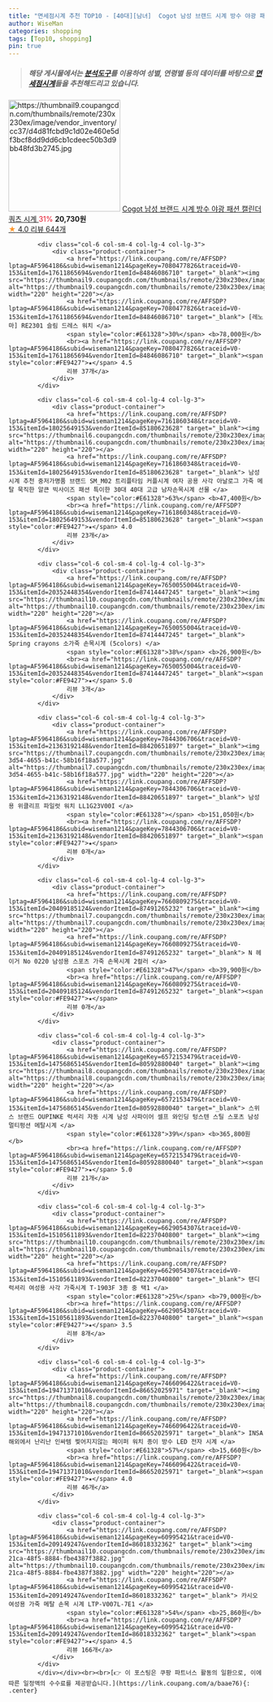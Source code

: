 ```yaml
---
title: "면세점시계 추천 TOP10 - [40대][남녀]  Cogot 남성 브랜드 시계 방수 야광 패션 캘린더 쿼츠 시계 "
author: WiseMan
categories: shopping
tags: [Top10, shopping]
pin: true
---
```


> ##### 해당 게시물에서는 [**분석도구**](https://itemscout.io/)를 이용하여 **성별**, **연령별** 등의 데이터를 바탕으로 [**면세점시계**](https://link.coupang.com/a/baae76)들을 추천해드리고 있습니다.
<div class="container"><div class="row">
            <div class="col-6 col-sm-4 col-lg-4 col-lg-3">
                <div class="product-container">
                    <a href="https://link.coupang.com/re/AFFSDP?lptag=AF5964186&subid=wiseman1214&pageKey=7136024311&traceid=V0-153&itemId=17905488472&vendorItemId=85068235413" target="_blank"><img src="https://thumbnail9.coupangcdn.com/thumbnails/remote/230x230ex/image/vendor_inventory/cc37/d4d81fcbd9c1d02e460e5df3bcf8dd9dd6cb1cdeec50b3d9bb48fd3b2745.jpg" alt="https://thumbnail9.coupangcdn.com/thumbnails/remote/230x230ex/image/vendor_inventory/cc37/d4d81fcbd9c1d02e460e5df3bcf8dd9dd6cb1cdeec50b3d9bb48fd3b2745.jpg" width="220" height="220"></a>
                    <a href="https://link.coupang.com/re/AFFSDP?lptag=AF5964186&subid=wiseman1214&pageKey=7136024311&traceid=V0-153&itemId=17905488472&vendorItemId=85068235413" target="_blank"> Cogot 남성 브랜드 시계 방수 야광 패션 캘린더 쿼츠 시계 </a>
                    <span style="color:#E61328">31%</span> <b>20,730원</b>
                    <br><a href="https://link.coupang.com/re/AFFSDP?lptag=AF5964186&subid=wiseman1214&pageKey=7136024311&traceid=V0-153&itemId=17905488472&vendorItemId=85068235413" target="_blank"><span style="color:#FE9427">★</span> 4.0
                    리뷰 644개</a>
                </div>
            </div>
            
            <div class="col-6 col-sm-4 col-lg-4 col-lg-3">
                <div class="product-container">
                    <a href="https://link.coupang.com/re/AFFSDP?lptag=AF5964186&subid=wiseman1214&pageKey=7080477826&traceid=V0-153&itemId=17611865694&vendorItemId=84846086710" target="_blank"><img src="https://thumbnail9.coupangcdn.com/thumbnails/remote/230x230ex/image/vendor_inventory/9080/886fd4d415195f3675da4c689e1b11dd97d0aee3bc153c58d02ca2ca8d3c.jpg" alt="https://thumbnail9.coupangcdn.com/thumbnails/remote/230x230ex/image/vendor_inventory/9080/886fd4d415195f3675da4c689e1b11dd97d0aee3bc153c58d02ca2ca8d3c.jpg" width="220" height="220"></a>
                    <a href="https://link.coupang.com/re/AFFSDP?lptag=AF5964186&subid=wiseman1214&pageKey=7080477826&traceid=V0-153&itemId=17611865694&vendorItemId=84846086710" target="_blank"> [레노마] RE2301 슬림 드레스 워치 </a>
                    <span style="color:#E61328">30%</span> <b>78,000원</b>
                    <br><a href="https://link.coupang.com/re/AFFSDP?lptag=AF5964186&subid=wiseman1214&pageKey=7080477826&traceid=V0-153&itemId=17611865694&vendorItemId=84846086710" target="_blank"><span style="color:#FE9427">★</span> 4.5
                    리뷰 37개</a>
                </div>
            </div>
            
            <div class="col-6 col-sm-4 col-lg-4 col-lg-3">
                <div class="product-container">
                    <a href="https://link.coupang.com/re/AFFSDP?lptag=AF5964186&subid=wiseman1214&pageKey=7161860348&traceid=V0-153&itemId=18025649153&vendorItemId=85180623628" target="_blank"><img src="https://thumbnail6.coupangcdn.com/thumbnails/remote/230x230ex/image/vendor_inventory/10b8/9ddcb115e28b3654f8f5e18902e7e9e5e88c86232978b30bd0c16564132b.jpg" alt="https://thumbnail6.coupangcdn.com/thumbnails/remote/230x230ex/image/vendor_inventory/10b8/9ddcb115e28b3654f8f5e18902e7e9e5e88c86232978b30bd0c16564132b.jpg" width="220" height="220"></a>
                    <a href="https://link.coupang.com/re/AFFSDP?lptag=AF5964186&subid=wiseman1214&pageKey=7161860348&traceid=V0-153&itemId=18025649153&vendorItemId=85180623628" target="_blank"> 남성시계 추천 중저가명품 브랜드 SM_M02 트리플타임 커플시계 여자 공용 사각 아날로그 가죽 메탈 묵직한 알큰 빅사이즈 패션 특이한 30대 40대 고급 남자손목시계 선물 </a>
                    <span style="color:#E61328">63%</span> <b>47,400원</b>
                    <br><a href="https://link.coupang.com/re/AFFSDP?lptag=AF5964186&subid=wiseman1214&pageKey=7161860348&traceid=V0-153&itemId=18025649153&vendorItemId=85180623628" target="_blank"><span style="color:#FE9427">★</span> 4.0
                    리뷰 23개</a>
                </div>
            </div>
            
            <div class="col-6 col-sm-4 col-lg-4 col-lg-3">
                <div class="product-container">
                    <a href="https://link.coupang.com/re/AFFSDP?lptag=AF5964186&subid=wiseman1214&pageKey=7650055004&traceid=V0-153&itemId=20352448354&vendorItemId=87414447245" target="_blank"><img src="https://thumbnail10.coupangcdn.com/thumbnails/remote/230x230ex/image/vendor_inventory/f5f2/2ea3de148cdae21162dabedd33405ab71b66a5d2d11aed48234f591ad283.jpg" alt="https://thumbnail10.coupangcdn.com/thumbnails/remote/230x230ex/image/vendor_inventory/f5f2/2ea3de148cdae21162dabedd33405ab71b66a5d2d11aed48234f591ad283.jpg" width="220" height="220"></a>
                    <a href="https://link.coupang.com/re/AFFSDP?lptag=AF5964186&subid=wiseman1214&pageKey=7650055004&traceid=V0-153&itemId=20352448354&vendorItemId=87414447245" target="_blank"> Spring crayons 소가죽 손목시계 (5colors) </a>
                    <span style="color:#E61328">38%</span> <b>26,900원</b>
                    <br><a href="https://link.coupang.com/re/AFFSDP?lptag=AF5964186&subid=wiseman1214&pageKey=7650055004&traceid=V0-153&itemId=20352448354&vendorItemId=87414447245" target="_blank"><span style="color:#FE9427">★</span> 5.0
                    리뷰 3개</a>
                </div>
            </div>
            
            <div class="col-6 col-sm-4 col-lg-4 col-lg-3">
                <div class="product-container">
                    <a href="https://link.coupang.com/re/AFFSDP?lptag=AF5964186&subid=wiseman1214&pageKey=7844306706&traceid=V0-153&itemId=21363192148&vendorItemId=88420651897" target="_blank"><img src="https://thumbnail7.coupangcdn.com/thumbnails/remote/230x230ex/image/retail/images/2024/01/19/12/5/cee113e5-3d54-4655-b41c-58b16f18a577.jpg" alt="https://thumbnail7.coupangcdn.com/thumbnails/remote/230x230ex/image/retail/images/2024/01/19/12/5/cee113e5-3d54-4655-b41c-58b16f18a577.jpg" width="220" height="220"></a>
                    <a href="https://link.coupang.com/re/AFFSDP?lptag=AF5964186&subid=wiseman1214&pageKey=7844306706&traceid=V0-153&itemId=21363192148&vendorItemId=88420651897" target="_blank"> 남성용 위클리프 파일럿 워치 LL1G23V00I </a>
                    <span style="color:#E61328"></span> <b>151,050원</b>
                    <br><a href="https://link.coupang.com/re/AFFSDP?lptag=AF5964186&subid=wiseman1214&pageKey=7844306706&traceid=V0-153&itemId=21363192148&vendorItemId=88420651897" target="_blank"><span style="color:#FE9427">★</span> 
                    리뷰 0개</a>
                </div>
            </div>
            
            <div class="col-6 col-sm-4 col-lg-4 col-lg-3">
                <div class="product-container">
                    <a href="https://link.coupang.com/re/AFFSDP?lptag=AF5964186&subid=wiseman1214&pageKey=7660809275&traceid=V0-153&itemId=20409185124&vendorItemId=87491265232" target="_blank"><img src="https://thumbnail7.coupangcdn.com/thumbnails/remote/230x230ex/image/vendor_inventory/ce63/130654c1f4fe69ee703a7a15a4271e99cef9a12706f2a0d32f6548045bf6.jpg" alt="https://thumbnail7.coupangcdn.com/thumbnails/remote/230x230ex/image/vendor_inventory/ce63/130654c1f4fe69ee703a7a15a4271e99cef9a12706f2a0d32f6548045bf6.jpg" width="220" height="220"></a>
                    <a href="https://link.coupang.com/re/AFFSDP?lptag=AF5964186&subid=wiseman1214&pageKey=7660809275&traceid=V0-153&itemId=20409185124&vendorItemId=87491265232" target="_blank"> N 헤이거 No 0220 남성용 스포츠 가죽 손목시계 2컬러 </a>
                    <span style="color:#E61328">47%</span> <b>39,900원</b>
                    <br><a href="https://link.coupang.com/re/AFFSDP?lptag=AF5964186&subid=wiseman1214&pageKey=7660809275&traceid=V0-153&itemId=20409185124&vendorItemId=87491265232" target="_blank"><span style="color:#FE9427">★</span> 
                    리뷰 0개</a>
                </div>
            </div>
            
            <div class="col-6 col-sm-4 col-lg-4 col-lg-3">
                <div class="product-container">
                    <a href="https://link.coupang.com/re/AFFSDP?lptag=AF5964186&subid=wiseman1214&pageKey=6572153479&traceid=V0-153&itemId=14756865145&vendorItemId=80592880040" target="_blank"><img src="https://thumbnail8.coupangcdn.com/thumbnails/remote/230x230ex/image/vendor_inventory/3e69/933d8f925d8c7890c17924a1877ff937980b9780aeb4ba337f13c0e92783.jpg" alt="https://thumbnail8.coupangcdn.com/thumbnails/remote/230x230ex/image/vendor_inventory/3e69/933d8f925d8c7890c17924a1877ff937980b9780aeb4ba337f13c0e92783.jpg" width="220" height="220"></a>
                    <a href="https://link.coupang.com/re/AFFSDP?lptag=AF5964186&subid=wiseman1214&pageKey=6572153479&traceid=V0-153&itemId=14756865145&vendorItemId=80592880040" target="_blank"> 스위스 브랜드 OUPINKE 럭셔리 자동 시계 남성 사파이어 셀프 와인딩 텅스텐 스틸 스포츠 남성 멀티펑션 메탈시계 </a>
                    <span style="color:#E61328">39%</span> <b>365,800원</b>
                    <br><a href="https://link.coupang.com/re/AFFSDP?lptag=AF5964186&subid=wiseman1214&pageKey=6572153479&traceid=V0-153&itemId=14756865145&vendorItemId=80592880040" target="_blank"><span style="color:#FE9427">★</span> 5.0
                    리뷰 21개</a>
                </div>
            </div>
            
            <div class="col-6 col-sm-4 col-lg-4 col-lg-3">
                <div class="product-container">
                    <a href="https://link.coupang.com/re/AFFSDP?lptag=AF5964186&subid=wiseman1214&pageKey=6629054307&traceid=V0-153&itemId=15105611893&vendorItemId=82237040800" target="_blank"><img src="https://thumbnail10.coupangcdn.com/thumbnails/remote/230x230ex/image/vendor_inventory/5e6a/182f85b542ed74e58b722e472641b8d53e8908bc7be19360c766febe77a1.jpg" alt="https://thumbnail10.coupangcdn.com/thumbnails/remote/230x230ex/image/vendor_inventory/5e6a/182f85b542ed74e58b722e472641b8d53e8908bc7be19360c766febe77a1.jpg" width="220" height="220"></a>
                    <a href="https://link.coupang.com/re/AFFSDP?lptag=AF5964186&subid=wiseman1214&pageKey=6629054307&traceid=V0-153&itemId=15105611893&vendorItemId=82237040800" target="_blank"> 탠디 럭셔리 여성용 사각 가죽시계 T-1903F 3종 중 택1 </a>
                    <span style="color:#E61328">25%</span> <b>79,000원</b>
                    <br><a href="https://link.coupang.com/re/AFFSDP?lptag=AF5964186&subid=wiseman1214&pageKey=6629054307&traceid=V0-153&itemId=15105611893&vendorItemId=82237040800" target="_blank"><span style="color:#FE9427">★</span> 3.5
                    리뷰 8개</a>
                </div>
            </div>
            
            <div class="col-6 col-sm-4 col-lg-4 col-lg-3">
                <div class="product-container">
                    <a href="https://link.coupang.com/re/AFFSDP?lptag=AF5964186&subid=wiseman1214&pageKey=7466096422&traceid=V0-153&itemId=19471371010&vendorItemId=86652025971" target="_blank"><img src="https://thumbnail8.coupangcdn.com/thumbnails/remote/230x230ex/image/vendor_inventory/3b91/169ebb9d124dd8c8df3d7ae6ac0b5deeb1e19f31afd45b6037d57307b872.png" alt="https://thumbnail8.coupangcdn.com/thumbnails/remote/230x230ex/image/vendor_inventory/3b91/169ebb9d124dd8c8df3d7ae6ac0b5deeb1e19f31afd45b6037d57307b872.png" width="220" height="220"></a>
                    <a href="https://link.coupang.com/re/AFFSDP?lptag=AF5964186&subid=wiseman1214&pageKey=7466096422&traceid=V0-153&itemId=19471371010&vendorItemId=86652025971" target="_blank"> INSA 해외에서 난리난 인싸템 찢어지지않는 페이퍼 워치 종이 방수 LED 전자 시계 </a>
                    <span style="color:#E61328">57%</span> <b>15,660원</b>
                    <br><a href="https://link.coupang.com/re/AFFSDP?lptag=AF5964186&subid=wiseman1214&pageKey=7466096422&traceid=V0-153&itemId=19471371010&vendorItemId=86652025971" target="_blank"><span style="color:#FE9427">★</span> 4.0
                    리뷰 46개</a>
                </div>
            </div>
            
            <div class="col-6 col-sm-4 col-lg-4 col-lg-3">
                <div class="product-container">
                    <a href="https://link.coupang.com/re/AFFSDP?lptag=AF5964186&subid=wiseman1214&pageKey=60995421&traceid=V0-153&itemId=209149247&vendorItemId=86018332362" target="_blank"><img src="https://thumbnail10.coupangcdn.com/thumbnails/remote/230x230ex/image/vendor_inventory/images/2018/04/05/16/7/f95f677a-21ca-48f5-8884-fbe4387f3882.jpg" alt="https://thumbnail10.coupangcdn.com/thumbnails/remote/230x230ex/image/vendor_inventory/images/2018/04/05/16/7/f95f677a-21ca-48f5-8884-fbe4387f3882.jpg" width="220" height="220"></a>
                    <a href="https://link.coupang.com/re/AFFSDP?lptag=AF5964186&subid=wiseman1214&pageKey=60995421&traceid=V0-153&itemId=209149247&vendorItemId=86018332362" target="_blank"> 카시오 여성용 가죽 메탈 손목 시계 LTP-V007L-7E1 </a>
                    <span style="color:#E61328">54%</span> <b>25,860원</b>
                    <br><a href="https://link.coupang.com/re/AFFSDP?lptag=AF5964186&subid=wiseman1214&pageKey=60995421&traceid=V0-153&itemId=209149247&vendorItemId=86018332362" target="_blank"><span style="color:#FE9427">★</span> 4.5
                    리뷰 166개</a>
                </div>
            </div>
            </div></div><br><br>[👉 이 포스팅은 쿠팡 파트너스 활동의 일환으로, 이에 따른 일정액의 수수료를 제공받습니다.](https://link.coupang.com/a/baae76){: .center}